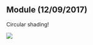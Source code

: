 ## Module (12/09/2017)

Circular shading!

![](https://github.com/Blokatt/ProcessingStuff/blob/master/module/moduleSmall.gif)
